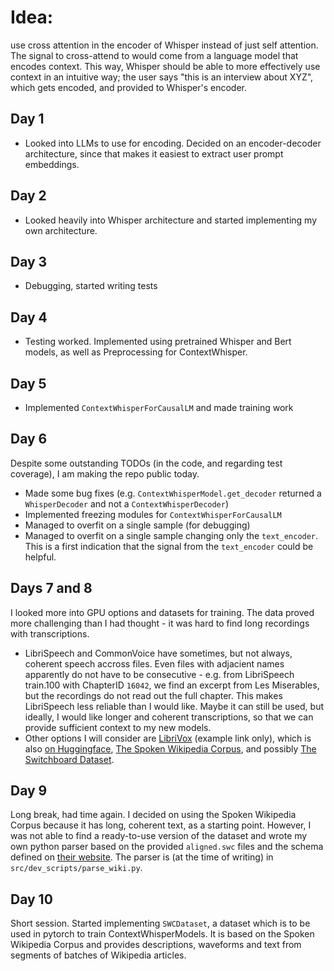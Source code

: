 # Idea:
use cross attention in the encoder of Whisper instead of just self attention.
The signal to cross-attend to would come from a language model that encodes context.
This way, Whisper should be able to more effectively use context in an intuitive way; the user says "this is an interview about XYZ", which gets encoded, and provided to Whisper's encoder.
## Day 1
- Looked into LLMs to use for encoding.
Decided on an encoder-decoder architecture, since that makes it easiest to extract user prompt embeddings.

## Day 2
- Looked heavily into Whisper architecture and started implementing my own architecture.

## Day 3
- Debugging, started writing tests

## Day 4
- Testing worked. Implemented using pretrained Whisper and Bert models, as well as Preprocessing for ContextWhisper.

## Day 5
- Implemented `ContextWhisperForCausalLM` and made training work

## Day 6
Despite some outstanding TODOs (in the code, and regarding test coverage), I am making the repo public today.

- Made some bug fixes (e.g. `ContextWhisperModel.get_decoder` returned a `WhisperDecoder` and not a `ContextWhisperDecoder`)
- Implemented freezing modules for `ContextWhisperForCausalLM`
- Managed to overfit on a single sample (for debugging)
- Managed to overfit on a single sample changing only the `text_encoder`.
This is a first indication that the signal from the `text_encoder` could be helpful.

## Days 7 and 8
I looked more into GPU options and datasets for training.
The data proved more challenging than I had thought - it was hard to find long recordings with transcriptions.
- LibriSpeech and CommonVoice have sometimes, but not always, coherent speech accross files.
Even files with adjacient names apparently do not have to be consecutive - e.g. from LibriSpeech train.100 with ChapterID `16042`, we find an excerpt from Les Miserables, but the recordings do not read out the full chapter.
This makes LibriSpeech less reliable than I would like. 
Maybe it can still be used, but ideally, I would like longer and coherent transcriptions, so that we can provide sufficient context to my new models.
- Other options I will consider are [LibriVox](https://archive.org/download/count_monte_cristo_0711_librivox/) (example link only), which is also [on Huggingface](https://huggingface.co/datasets/pykeio/librivox-tracks), [The Spoken Wikipedia Corpus](https://www.fdr.uni-hamburg.de/record/1875), and possibly [The Switchboard Dataset](https://isip.piconepress.com/projects/switchboard/).

## Day 9
Long break, had time again.
I decided on using the Spoken Wikipedia Corpus because it has long, coherent text, as a starting point.
However, I was not able to find a ready-to-use version of the dataset and wrote my own python parser based on the provided `aligned.swc` files and the schema defined on [their website](https://nats.gitlab.io/swc/).
The parser is (at the time of writing) in `src/dev_scripts/parse_wiki.py`.

## Day 10
Short session. 
Started implementing `SWCDataset`, a dataset which is to be used in pytorch to train ContextWhisperModels.
It is based on the Spoken Wikipedia Corpus and provides descriptions, waveforms and text from segments of batches of Wikipedia articles.
